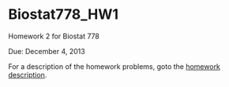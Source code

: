Biostat778_HW1
==============

Homework 2 for Biostat 778

Due: December 4, 2013

For a description of the homework problems, goto the [homework description](http://rdpeng.github.io/Biostat778_HW2/).
